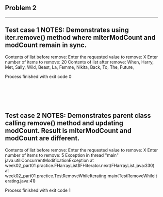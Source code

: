 Problem 2
---------
-----------------------------------------------------
Test case 1
NOTES: Demonstrates using iter.remove() method where 
       mIterModCount and modCount remain in sync.
-----------------------------------------------------
Contents of list before remove:
Enter the requested value to remove:
X
Enter number of items to remove:
20
Contents of list after remove:
When, Harry, Met, Sally, Wild, Beast, La, Femme, Nikita, Back, To, The, Future, 


Process finished with exit code 0

<br><br>
-----------------------------------------------------
Test case 2
NOTES: Demonstrates parent class calling remove() method
       and updating modCount. Result is mIterModCount and
       modCount are different. 
-----------------------------------------------------
Contents of list before remove:
Enter the requested value to remove:
X
Enter number of items to remove:
5
Exception in thread "main" java.util.ConcurrentModificationException
	at week02_part01.practice.FHarrayList$FHiterator.next(FHarrayList.java:330)
	at week02_part01.practice.TestRemoveWhileIterating.main(TestRemoveWhileIterating.java:41)

Process finished with exit code 1

